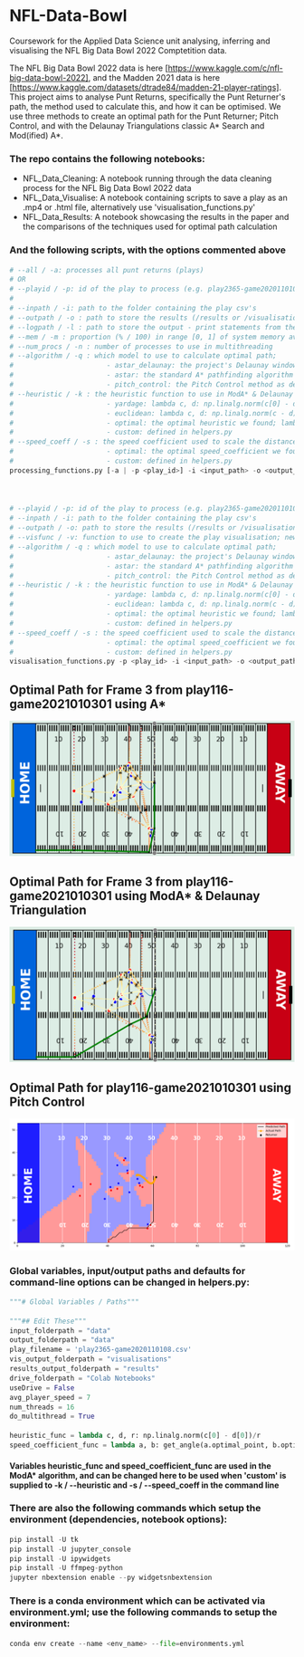 # NFL-Data-Bowl

Coursework for the Applied Data Science unit analysing, inferring and visualising the NFL Big Data Bowl 2022 Comptetition data.

The NFL Big Data Bowl 2022 data is here [https://www.kaggle.com/c/nfl-big-data-bowl-2022], and the Madden 2021 data is here [https://www.kaggle.com/datasets/dtrade84/madden-21-player-ratings]. This project aims to analyse Punt Returns, specifically the
Punt Returner's path, the method used to calculate this, and how it can be optimised. 
We use three methods to create an optimal path for the Punt Returner; Pitch Control, and with the Delaunay Triangulations classic A* Search and Mod(ified) A*.

### The repo contains the following notebooks:

* NFL_Data_Cleaning: A notebook running through the data cleaning process for the NFL Big Data Bowl 2022 data
* NFL_Data_Visualise: A notebook containing scripts to save a play as an .mp4 or .html file, alternatively use 'visualisation_functions.py'
* NFL_Data_Results: A notebook showcasing the results in the paper and the comparisons of the techniques used for optimal path calculation

### And the following scripts, with the options commented above

```py
# --all / -a: processes all punt returns (plays)  
# OR 
# --playid / -p: id of the play to process (e.g. play2365-game2020110108)
#
# --inpath / -i: path to the folder containing the play csv's   
# --outpath / -o : path to store the results (/results or /visualisations)
# --logpath / -l : path to store the output - print statements from the logger
# --mem / -m : proportion (% / 100) in range [0, 1] of system memory available during processing (default=0.8=80%)
# --num_procs / -n : number of processes to use in multithreading
# --algorithm / -q : which model to use to calculate optimal path; 
#                       - astar_delaunay: the project's Delaunay window implementation of A* (default, False) 
#                       - astar: the standard A* pathfinding algorithm (True)
#                       - pitch_control: the Pitch Control method as described in the paper
# --heuristic / -k : the heuristic function to use in ModA* & Delaunay Triangulation
#                       - yardage: lambda c, d: np.linalg.norm(c[0] - d[0])
#                       - euclidean: lambda c, d: np.linalg.norm(c - d)
#                       - optimal: the optimal heuristic we found; lambda c, d: np.linalg.norm(c[0] - d[0])
#                       - custom: defined in helpers.py
# --speed_coeff / -s : the speed coefficient used to scale the distances by to get expected arrival times
#                       - optimal: the optimal speed_coefficient we found; lambda a, b: get_angle(a.optimal_point, b.optimal_point) / a.optimal_time
#                       - custom: defined in helpers.py
processing_functions.py [-a | -p <play_id>] -i <input_path> -o <output_path> -l <logfile_full_filepath> -m <percentage_of_mem_usage_allowed> -q <algorithm_type>



# --playid / -p: id of the play to process (e.g. play2365-game2020110108)
# --inpath / -i: path to the folder containing the play csv's   
# --outpath / -o: path to store the results (/results or /visualisations)
# --visfunc / -v: function to use to create the play visualisation; new/old/funcanim
# --algorithm / -q : which model to use to calculate optimal path; 
#                       - astar_delaunay: the project's Delaunay window implementation of A* (default, False) 
#                       - astar: the standard A* pathfinding algorithm (True)
#                       - pitch_control: the Pitch Control method as described in the paper
# --heuristic / -k : the heuristic function to use in ModA* & Delaunay Triangulation
#                       - yardage: lambda c, d: np.linalg.norm(c[0] - d[0])
#                       - euclidean: lambda c, d: np.linalg.norm(c - d)
#                       - optimal: the optimal heuristic we found; lambda c, d: np.linalg.norm(c[0] - d[0])
#                       - custom: defined in helpers.py
# --speed_coeff / -s : the speed coefficient used to scale the distances by to get expected arrival times
#                       - optimal: the optimal speed_coefficient we found; lambda a, b: get_angle(a.optimal_point, b.optimal_point) / a.optimal_time
#                       - custom: defined in helpers.py
visualisation_functions.py -p <play_id> -i <input_path> -o <output_path> -v <"new"/"old"/"funcanim"> -q <algorithm_type>
```

## Optimal Path for Frame 3 from play116-game2021010301 using A*
![Optimal Path for Frame 3 from play116-game2021010301 using A*](./res/-p%20play116-game2021010301%20-v%20new%20-q%20astar.png)
## Optimal Path for Frame 3 from play116-game2021010301 using ModA* & Delaunay Triangulation
![Optimal Path for Frame 3 from play116-game2021010301 using ModA* & Delaunay Triangulation](./res/-p%20play116-game2021010301%20-v%20new%20-q%20astar_delaunay.png)

## Optimal Path for play116-game2021010301 using Pitch Control
![Optimal Path for play116-game2021010301 using Pitch Control](./res/-p%20play116-game2021010301%20-v%20new%20-q%20pitch_control.png)



### Global variables, input/output paths and defaults for command-line options can be changed in helpers.py:

```py
"""# Global Variables / Paths"""

"""## Edit These"""
input_folderpath = "data"
output_folderpath = "data"
play_filename = 'play2365-game2020110108.csv'
vis_output_folderpath = "visualisations"
results_output_folderpath = "results"
drive_folderpath = "Colab Notebooks"
useDrive = False
avg_player_speed = 7
num_threads = 16
do_multithread = True

heuristic_func = lambda c, d, r: np.linalg.norm(c[0] - d[0])/r
speed_coefficient_func = lambda a, b: get_angle(a.optimal_point, b.optimal_point) / a.optimal_time
```
#### Variables heuristic_func and speed_coefficient_func are used in the ModA* algorithm, and can be changed here to be used when 'custom' is supplied to -k / --heuristic and -s / --speed_coeff in the command line

### There are also the following commands which setup the environment (dependencies, notebook options):

```py
pip install -U tk
pip install -U jupyter_console
pip install -U ipywidgets
pip install -U ffmpeg-python
jupyter nbextension enable --py widgetsnbextension
```

### There is a conda environment which can be activated via environment.yml; use the following commands to setup the environment:

```py
conda env create --name <env_name> --file=environments.yml
```